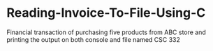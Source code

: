 # Reading-Invoice-To-File-Using-C
Financial transaction of purchasing five products from ABC store and printing the output on both console and file named CSC 332
